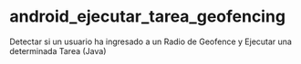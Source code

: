 # android_ejecutar_tarea_geofencing
Detectar si un usuario ha ingresado a un Radio de Geofence y Ejecutar una determinada Tarea (Java)
